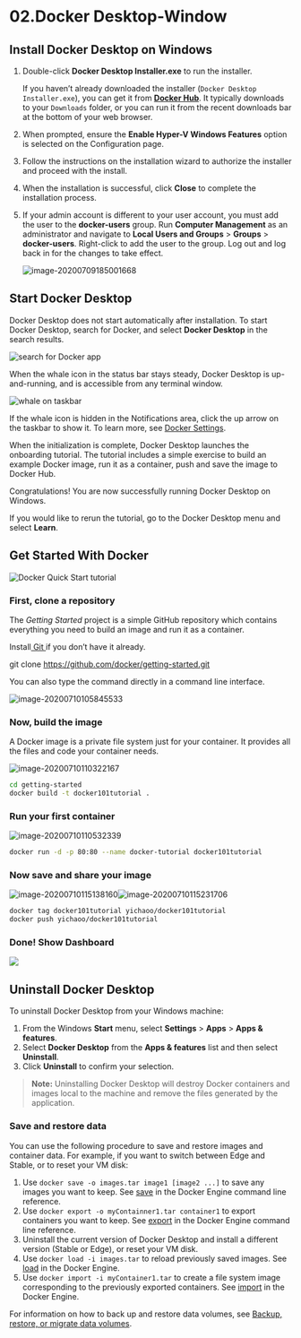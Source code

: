 # 02.Docker Desktop-Window

## Install Docker Desktop on Windows

1. Double-click **Docker Desktop Installer.exe** to run the installer.

   If you haven’t already downloaded the installer (`Docker Desktop Installer.exe`), you can get it from [**Docker Hub**](https://hub.docker.com/editions/community/docker-ce-desktop-windows/). It typically downloads to your `Downloads` folder, or you can run it from the recent downloads bar at the bottom of your web browser.

2. When prompted, ensure the **Enable Hyper-V Windows Features** option is selected on the Configuration page.

3. Follow the instructions on the installation wizard to authorize the installer and proceed with the install.

4. When the installation is successful, click **Close** to complete the installation process.

5. If your admin account is different to your user account, you must add the user to the **docker-users** group. Run **Computer Management** as an administrator and navigate to **Local Users and Groups** > **Groups** > **docker-users**. Right-click to add the user to the group. Log out and log back in for the changes to take effect.

   ![image-20200709185001668](assets/imgs/image-20200709185001668.png)

## Start Docker Desktop

Docker Desktop does not start automatically after installation. To start Docker Desktop, search for Docker, and select **Docker Desktop** in the search results.

![search for Docker app](assets/imgs/docker-app-search.png)

When the whale icon in the status bar stays steady, Docker Desktop is up-and-running, and is accessible from any terminal window.

![whale on taskbar](assets/imgs/whale-icon-systray.png)

If the whale icon is hidden in the Notifications area, click the up arrow on the taskbar to show it. To learn more, see [Docker Settings](https://docs.docker.com/docker-for-windows/#docker-settings-dialog).

When the initialization is complete, Docker Desktop launches the onboarding tutorial. The tutorial includes a simple exercise to build an example Docker image, run it as a container, push and save the image to Docker Hub.

Congratulations! You are now successfully running Docker Desktop on Windows.

If you would like to rerun the tutorial, go to the Docker Desktop menu and select **Learn**.

## Get Started With Docker

![Docker Quick Start tutorial](assets/imgs/docker-tutorial-win.png)


### First, clone a repository

The *Getting Started* project is a simple GitHub repository which contains everything you need to build an image and run it as a container.

Install[ Git ]()if you don’t have it already.

git clone https://github.com/docker/getting-started.git

You can also type the command directly in a command line interface.

![image-20200710105845533](assets/imgs/image-20200710105845533.png)

### Now, build the image

A Docker image is a private file system just for your container. It provides all the files and code your container needs.

![image-20200710110322167](assets/imgs/image-20200710110322167.png)

```sh
cd getting-started
docker build -t docker101tutorial .
```

### Run your first container

![image-20200710110532339](assets/imgs/image-20200710110532339.png)

```sh
docker run -d -p 80:80 --name docker-tutorial docker101tutorial
```



### Now save and share your image

![image-20200710115138160](assets/imgs/image-20200710115138160.png)![image-20200710115231706](assets/imgs/image-20200710115231706.png)

```sh
docker tag docker101tutorial yichaoo/docker101tutorial
docker push yichaoo/docker101tutorial
```



### Done! Show Dashboard

![](assets/imgs/image-20200709202824056.png)




## Uninstall Docker Desktop

To uninstall Docker Desktop from your Windows machine:

1. From the Windows **Start** menu, select **Settings** > **Apps** > **Apps & features**.
2. Select **Docker Desktop** from the **Apps & features** list and then select **Uninstall**.
3. Click **Uninstall** to confirm your selection.

> **Note:** Uninstalling Docker Desktop will destroy Docker containers and images local to the machine and remove the files generated by the application.



### Save and restore data

You can use the following procedure to save and restore images and container data. For example, if you want to switch between Edge and Stable, or to reset your VM disk:

1. Use `docker save -o images.tar image1 [image2 ...]` to save any images you want to keep. See [save](https://docs.docker.com/engine/reference/commandline/save) in the Docker Engine command line reference.
2. Use `docker export -o myContainner1.tar container1` to export containers you want to keep. See [export](https://docs.docker.com/engine/reference/commandline/export) in the Docker Engine command line reference.
3. Uninstall the current version of Docker Desktop and install a different version (Stable or Edge), or reset your VM disk.
4. Use `docker load -i images.tar` to reload previously saved images. See [load](https://docs.docker.com/engine/reference/commandline/load) in the Docker Engine.
5. Use `docker import -i myContainer1.tar` to create a file system image corresponding to the previously exported containers. See [import](https://docs.docker.com/engine/reference/commandline/import) in the Docker Engine.

For information on how to back up and restore data volumes, see [Backup, restore, or migrate data volumes](https://docs.docker.com/storage/volumes/#backup-restore-or-migrate-data-volumes).

